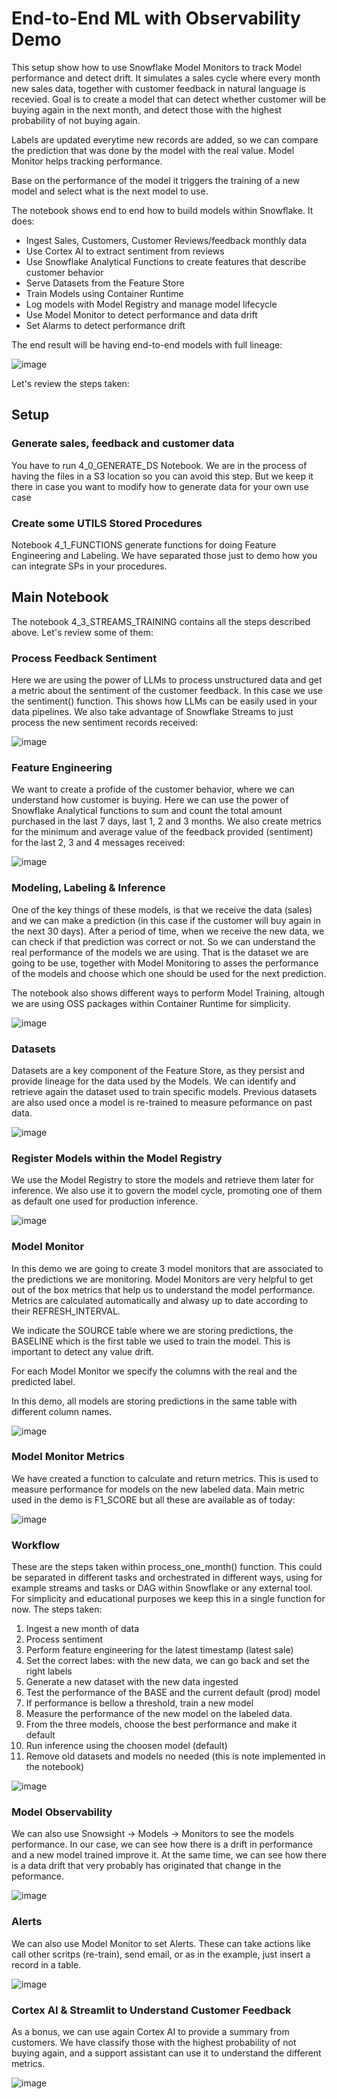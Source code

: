 # End-to-End ML with Observability Demo

This setup show how to use Snowflake Model Monitors to track Model performance and detect drift. It simulates a sales cycle where every month new sales data, together with customer feedback in natural language is recevied. Goal is to create a model that can detect whether customer will be buying again in the next month, and detect those with the highest probability of not buying again.

Labels are updated everytime new records are added, so we can compare the prediction that was done by the model with the real value. Model Monitor helps tracking performance.

Base on the performance of the model it triggers the training of a new model and select what is the next model to use.

The notebook shows end to end how to build models within Snowflake. It does:

- Ingest Sales, Customers, Customer Reviews/feedback monthly data
- Use Cortex AI to extract sentiment from reviews
- Use Snowflake Analytical Functions to create features that describe customer behavior 
- Serve Datasets from the  Feature Store
- Train Models using Container Runtime
- Log models with Model Registry and manage model lifecycle
- Use Model Monitor to detect performance and data drift
- Set Alarms to detect performance drift

The end result will be having end-to-end models with full lineage:

![image](img/lineage.png)

Let's review the steps taken:

## Setup
### Generate sales, feedback and customer data

You have to run 4_0_GENERATE_DS Notebook. We are in the process of having the files in a S3 location so you can avoid this step. But we keep it there in case you want to modify how to generate data for your own use case

### Create some UTILS Stored Procedures

Notebook 4_1_FUNCTIONS generate functions for doing Feature Engineering and Labeling. We have separated those just to demo how you can integrate SPs in your procedures.

## Main Notebook

The notebook 4_3_STREAMS_TRAINING contains all the steps described above. Let's review some of them:

### Process Feedback Sentiment

Here we are using the power of LLMs to process unstructured data and get a metric about the sentiment of the customer feedback. In this case we use the sentiment() function. This shows how LLMs can be easily used in your data pipelines. We also take advantage of Snowflake Streams to just process the new sentiment records received:

![image](img/0_sentiment.png)

### Feature Engineering

We want to create a profide of the customer behavior, where we can understand how customer is buying. Here we can use the power of Snowflake Analytical functions to sum and count the total amount purchased in the last 7 days, last 1, 2 and 3 months. We also create metrics for the minimum and average value of the feedback provided (sentiment) for the last 2, 3 and 4 messages received:

![image](img/1_feature_engineering.png)

### Modeling, Labeling & Inference

One of the key things of these models, is that we receive the data (sales) and we can make a prediction (in this case if the customer will buy again in the next 30 days). After a period of time, when we receive the new data, we can check if that prediction was correct or not. So we can understand the real performance of the models we are using. That is the dataset we are going to be use, together with Model Monitoring to asses the performance of the models and choose which one should be used for the next prediction.

The notebook also shows different ways to perform Model Training, altough we are using OSS packages within Container Runtime for simplicity.

![image](img/3_labeling.png)

### Datasets

Datasets are a key component of the Feature Store, as they persist and provide lineage for the data used by the Models. We can identify and retrieve again the dataset used to train specific models. Previous datasets are also used once a model is re-trained to measure peformance on past data.

![image](img/4_datasets.png)

### Register Models within the Model Registry

We use the Model Registry to store the models and retrieve them later for inference. We also use it to govern the model cycle, promoting one of them as default one used for production inference. 

![image](img/5_model_registry.png)


### Model Monitor

In this demo we are going to create 3 model monitors that are associated to the predictions we are monitoring. Model Monitors are very helpful to get out of the box metrics that help us to understand the model performance. Metrics are calculated automatically and alwasy up to date according to their REFRESH_INTERVAL.

We indicate the SOURCE table where we are storing predictions, the BASELINE which is the first table we used to train the model. This is important to detect any value drift.

For each Model Monitor we specify the columns with the real and the predicted label. 

In this demo, all models are storing predictions in the same table with different column names.

![image](img/6_model_monitor.png)

### Model Monitor Metrics

We have created a function to calculate and return metrics. This is used to measure performance for models on the new labeled data. Main metric used in the demo is F1_SCORE but all these are available as of today:

![image](img/7_model_metrics.png)

### Workflow

These are the steps taken within process_one_month() function. This could be separated in different tasks and orchestrated in different ways, using for example streams and tasks or DAG within Snowflake or any external tool. For simplicity and educational purposes we keep this in a single function for now. The steps taken:

1. Ingest a new month of data
2. Process sentiment
3. Perform feature engineering for the latest timestamp (latest sale)
4. Set the correct labes: with the new data, we can go back and set the right labels
5. Generate a new dataset with the new data ingested
6. Test the performance of the BASE and the current default (prod) model
7. If performance is bellow a threshold, train a new model
8. Measure the performance of the new model on the labeled data.
9. From the three models, choose the best performance and make it default
10. Run inference using the choosen model (default)
11. Remove old datasets and models no needed (this is note implemented in the notebook)

![image](img/8_workflow.png)

### Model Observability

We can also use Snowsight -> Models -> Monitors to see the models performance. In our case, we can see how there is a drift in performance and a new model trained improve it. At the same time, we can see how there is a data drift that very probably has originated that change in the peformance. 

![image](img/9_obsevability.png)

### Alerts

We can also use Model Monitor to set Alerts. These can take actions like call other scritps (re-train), send email, or as in the example, just insert a record in a table.

![image](img/10_alerts.png)

### Cortex AI & Streamlit to Understand Customer Feedback

As a bonus, we can use again Cortex AI to provide a summary from customers. We have classify those with the highest probability of not buying again, and a support assistant can use it to understand the different metrics.

![image](img/11_streamlit.png)

